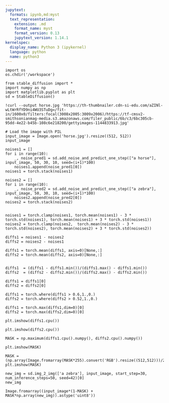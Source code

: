 ```yaml
---
jupytext:
  formats: ipynb,md:myst
  text_representation:
    extension: .md
    format_name: myst
    format_version: 0.13
    jupytext_version: 1.14.1
kernelspec:
  display_name: Python 3 (ipykernel)
  language: python
  name: python3
---
```


```{code-cell} ipython3
import os
os.chdir('/workspace')
```

```{code-cell} ipython3
from stable_diffusion import *
import numpy as np
import matplotlib.pyplot as plt
sd = StableDiffusion()
```

```{code-cell} ipython3
!curl --output horse.jpg 'https://th-thumbnailer.cdn-si-edu.com/aZINl-wLtWrRfYD9ni4WU3STuDg=/fit-in/1600x0/filters:focal(3008x2005:3009x2006)/https://tf-cmsv2-smithsonianmag-media.s3.amazonaws.com/filer_public/6b/c3/6bc305cb-95dd-4e22-b45b-108c6e218200/gettyimages-1144833913.jpg'
```

```{code-cell} ipython3
# Load the image with PIL
input_image = Image.open('horse.jpg').resize((512, 512))
input_image
```

```{code-cell} ipython3
noises1 = []
for i in range(10):
    _, noise_pred1 = sd.add_noise_and_predict_one_step(["a horse"], input_image, 50, 30, 10, seed=(i+1)*100)
    noises1.append(noise_pred1[0])
noises1 = torch.stack(noises1)
```

```{code-cell} ipython3
noises2 = []
for i in range(10):
    _, noise_pred2 = sd.add_noise_and_predict_one_step(["a zebra"], input_image, 50, 30, 10, seed=(i+1)*100)
    noises2.append(noise_pred2[0]) 
noises2 = torch.stack(noises2)
```

```{code-cell} ipython3

```

```{code-cell} ipython3
noises1 = torch.clamp(noises1, torch.mean(noises1) - 3 * torch.std(noises1), torch.mean(noises1) + 3 * torch.std(noises1))
noises2 = torch.clamp(noises2,  torch.mean(noises2) - 3 * torch.std(noises2), torch.mean(noises2) + 3 * torch.std(noises2))

diffs1 = noises1 - noises2
diffs2 = noises2 - noises1

diffs1 = torch.mean(diffs1, axis=0)[None,:]
diffs2 = torch.mean(diffs2, axis=0)[None,:]


diffs1  = (diffs1 - diffs1.min())/(diffs1.max() - diffs1.min())
diffs2  = (diffs2 - diffs2.min())/(diffs2.max() - diffs2.min())

diffs1 = diffs1[0] 
diffs2 = diffs2[0] 

diffs1 = torch.where(diffs1 > 0.6,1.,0.)
diffs2 = torch.where(diffs2 > 0.52,1.,0.)

diffs1 = torch.max(diffs1,dim=0)[0]
diffs2 = torch.max(diffs2,dim=0)[0]
```

```{code-cell} ipython3
plt.imshow(diffs1.cpu())
```

```{code-cell} ipython3
plt.imshow(diffs2.cpu())
```

```{code-cell} ipython3
MASK = np.maximum(diffs1.cpu().numpy(), diffs2.cpu().numpy())
```

```{code-cell} ipython3
plt.imshow(MASK)
```

```{code-cell} ipython3
MASK = (np.array(Image.fromarray(MASK*255).convert('RGB').resize((512,512)))/255.)
plt.imshow(MASK)
```

```{code-cell} ipython3
new_img = sd.img_2_img(['a zebra'], input_image, start_step=30, num_inference_steps=50, seed=42)[0]
new_img
```

```{code-cell} ipython3
Image.fromarray((input_image*(1-MASK) + MASK*np.array(new_img)).astype('uint8'))
```

```{code-cell} ipython3

```
